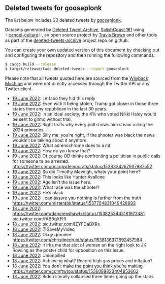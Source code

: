 ## Deleted tweets for gooseplonk

The list below includes 23 deleted tweets by
[gooseplonk](https://twitter.com/gooseplonk).



Datasets generated by [Deleted Tweet Archive](https://twitter.com/deletedtweet161), 
[SalishCoast 161](https://twitter.com/SalishCoastA) using 
✨[cancel-culture](https://github.com/travisbrown/cancel-culture)✨, an open source project by 
[Travis Brown](https://twitter.com/travisbrown) and other tools as part of the 
[deleted-tweets-archive](https://github.com/salcoast/deleted-tweets-archive/) project repo on github.

You can create your own updated version of this document by checking out and configuring the
repository and then running the following commands:

```bash
$ cargo build --release
$ target/release/twcc deleted-tweets --report gooseplonk
```

Please note that all tweets quoted here are sourced from the
[Wayback Machine](https://web.archive.org) and were not directly accessed through the Twitter API or
any Twitter client.

* [19 June 2022](https://web.archive.org/web/20220619052858/https://twitter.com/gooseplonk/status/1538393185705422848): Lmfaoo they hid this reply <!--1538393185705422848-->
* [19 June 2022](https://web.archive.org/web/20220619052012/https://twitter.com/gooseplonk/status/1538390557113741313): Even with it being stolen, Trump got closer in those three states then any republican in the last 30 years. <!--1538390557113741313-->
* [19 June 2022](https://web.archive.org/web/20220619051201/https://twitter.com/gooseplonk/status/1538389052356866048): In an ideal society, the 4% who voted Nikki Haley would be sent to gitmo without trial. <!--1538389052356866048-->
* [19 June 2022](https://web.archive.org/web/20220619051048/https://twitter.com/gooseplonk/status/1538388006591033345): Right thats why every poll shows him steam rolling the 2024 primaries. <!--1538388006591033345-->
* [19 June 2022](https://web.archive.org/web/20220619050455/https://twitter.com/gooseplonk/status/1538387172633391104): Silly me, you’re right, if the shooter was black the news wouldn’t be talking about it anymore. <!--1538387172633391104-->
* [19 June 2022](https://web.archive.org/web/20220619045222/https://twitter.com/gooseplonk/status/1538384124108369920): What adrenochrome does to a mf <!--1538384124108369920-->
* [19 June 2022](https://web.archive.org/web/20220619045257/https://twitter.com/gooseplonk/status/1538384037726695425): How do you know that? <!--1538384037726695425-->
* [19 June 2022](https://web.archive.org/web/20220619040326/https://twitter.com/gooseplonk/status/1538371648507613185): Of course OD thinks confronting a politician in public calls for someone to be arrested. https://twitter.com/occupydemocrats/status/1538334287937687552 <!--1538371648507613185-->
* [19 June 2022](https://web.archive.org/web/20220619035808/https://twitter.com/gooseplonk/status/1538370418033102849): So did Timothy Mcveigh, whats your point here? <!--1538370418033102849-->
* [19 June 2022](https://web.archive.org/web/20220619033921/https://twitter.com/gooseplonk/status/1538365497128849408): This looks like Hunter Avallone <!--1538365497128849408-->
* [19 June 2022](https://web.archive.org/web/20220619033616/https://twitter.com/gooseplonk/status/1538364907975897088): Age isn’t the issue here. <!--1538364907975897088-->
* [19 June 2022](https://web.archive.org/web/20220619033448/https://twitter.com/gooseplonk/status/1538364511375093760): What race was the shooter? <!--1538364511375093760-->
* [19 June 2022](https://web.archive.org/web/20220619033426/https://twitter.com/gooseplonk/status/1538364390545600514): He’s black <!--1538364390545600514-->
* [19 June 2022](https://web.archive.org/web/20220619020113/https://twitter.com/gooseplonk/status/1538339360818356226): I can assure you nothing is further from the truth https://twitter.com/misterabk/status/1537704831049428993 <!--1538339360818356226-->
* [18 June 2022](https://web.archive.org/web/20220618231721/https://twitter.com/gooseplonk/status/1538299632190599168): https://twitter.com/dancrenshawtx/status/1538253445181972481  pic.twitter.com/fAB6gXFIfI <!--1538299632190599168-->
* [18 June 2022](https://web.archive.org/web/20220618224315/https://twitter.com/gooseplonk/status/1538291137600843776): pic.twitter.com/IZYFDaBXRs <!--1538291137600843776-->
* [18 June 2022](https://web.archive.org/web/20220618215305/https://twitter.com/gooseplonk/status/1538278565518581761): @SaveMyVideo <!--1538278565518581761-->
* [18 June 2022](https://web.archive.org/web/20220618213405/https://twitter.com/gooseplonk/status/1538273563089592321): Okqy groomer https://twitter.com/christinedruid/status/1538136371692457984 <!--1538273563089592321-->
* [18 June 2022](https://web.archive.org/web/20220618194355/https://twitter.com/gooseplonk/status/1538245911192604672): It irks me that alot of women on the right look to JK Rowling as the poster child for opposition on this issue. <!--1538245911192604672-->
* [18 June 2022](https://web.archive.org/web/20220618185357/https://twitter.com/gooseplonk/status/1538233405719998464): Unionpilled <!--1538233405719998464-->
* [18 June 2022](https://web.archive.org/web/20220618174820/https://twitter.com/gooseplonk/status/1538216967827468288): Achieving what? Record high gas prices and inflation? <!--1538216967827468288-->
* [18 June 2022](https://web.archive.org/web/20220618174721/https://twitter.com/gooseplonk/status/1538216724503285762): You don’t make the point you think you’re making https://twitter.com/ccmftwtop/status/1536099823404953602 <!--1538216724503285762-->
* [18 June 2022](https://web.archive.org/web/20220618174349/https://twitter.com/gooseplonk/status/1538215816948113408): Biden literally collapsed three times going up the stairs <!--1538215816948113408-->
